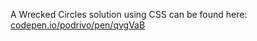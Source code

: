 A Wrecked Circles solution using CSS can be found here: [codepen.io/podrivo/pen/qvgVaB](https://codepen.io/podrivo/pen/qvgVaB)
